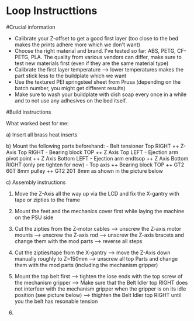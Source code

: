 # Loop Instructtions
 
#Crucial information

- Calibrate your Z-offset to get a good first layer (too close to the bed makes the prints adhere more which we don't want)
- Choose the right material and brand.  I've tested so far: ABS, PETG, CF-PETG, PLA. The quality from various vendors can differ, make sure to test new materials first (even if they are the same material type)
- Calibrate the first layer temperature --> lower temperatures makes the part stick less to the buildplate which we want
- Use the textured PEI springsteel sheet from Prusa (depending on the batch number, you might get different results)
- Make sure to wash your buildplate with dish soap every once in a while and to not use any adhesives on the bed itself. 

#Build instructions

What worked best for me:

a) Insert all brass heat inserts

b) Mount the following parts beforehand:
	- Belt tensioner Top RIGHT ++ Z-Axis Top RIGHT
	- Bearing block TOP ++ Z Axis Top LEFT
	- Ejection arm pivot point ++ Z Axis Bottom LEFT
	- Ejection arm endtsop ++ Z Axis Bottom RIGHT (only pre tighten for now)
	- Top axis ++ Bearing block TOP ++ GT2 60T 8mm pulley ++ GT2 20T 8mm as shown in the picture below

c) Assembly instructions

1) Move the Z-Axis all the way up via the LCD and fix the X-gantry with tape or zipties to the frame

2) Mount the feet and the mechanics cover first while laying the machine on the PSU side

3) Cut the zipties from the Z-motor cables --> unscrew the Z-axis motor mounts --> unscrew the Z-axis rod --> unscrew the Z-axis bracets and change them with 		the mod parts --> reverse all steps

4) Cut the zipties/tape from the X-gantry --> move the Z-Axis down manually roughly to Z=150mm --> unscrew all top Parts and change them with the mod parts 		(including the mechanism gripper)
	
5) Mount the top belt first --> tighten the lose ends with the top screw of the mechanism gripper --> Make sure that the Belt Idler top RIGHT does not 		interfeer with the mechanism gripper when the gripper is on its idle position (see picture below) --> thighten the Belt Idler top RIGHT until you the belt has 	resonable tension
	
6)
